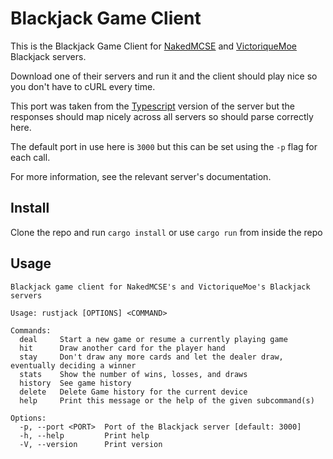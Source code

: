# Blackjack Game Client

This is the Blackjack Game Client for [NakedMCSE](https://github.com/nakedmcse) and [VictoriqueMoe](https://github.com/VictoriqueMoe) Blackjack servers.

Download one of their servers and run it and the client should play nice so you don't have to cURL every time.

This port was taken from the [Typescript](https://github.com/nakedmcse/TSBlackjack) version of the server but the responses should map nicely across all servers so should parse correctly here.

The default port in use here is `3000` but this can be set using the `-p` flag for each call.

For more information, see the relevant server's documentation.

## Install

Clone the repo and run `cargo install` or use `cargo run` from inside the repo

## Usage 

```
Blackjack game client for NakedMCSE's and VictoriqueMoe's Blackjack servers

Usage: rustjack [OPTIONS] <COMMAND>

Commands:
  deal     Start a new game or resume a currently playing game
  hit      Draw another card for the player hand
  stay     Don't draw any more cards and let the dealer draw, eventually deciding a winner
  stats    Show the number of wins, losses, and draws
  history  See game history
  delete   Delete Game history for the current device
  help     Print this message or the help of the given subcommand(s)

Options:
  -p, --port <PORT>  Port of the Blackjack server [default: 3000]
  -h, --help         Print help
  -V, --version      Print version
```
